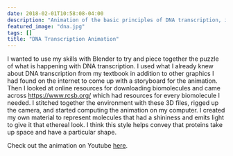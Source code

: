 ```yaml
---
date: 2018-02-01T10:58:08-04:00
description: "Animation of the basic principles of DNA transcription, inspired by other biomolecular animations."
featured_image: "dna.jpg"
tags: []
title: "DNA Transcription Animation"
---
```

I wanted to use my skills with Blender to try and piece together the puzzle of what is happening with DNA transcription. I used what I already knew about DNA transcription from my textbook in addition to other graphics I had found on the internet to come up with a storyboard for the animation. Then I looked at online resources for downloading biomolecules and came across https://www.rcsb.org/ which had resources for every biomolecule I needed. I stitched together the environment with these 3D files, rigged up the camera, and started computing the animation on my computer. I created my own material to represent molecules that had a shininess and emits light to give it that ethereal look. I think this style helps convey that proteins take up space and have a particular shape. 

Check out the animation on Youtube [here](https://youtu.be/K2ase8VqjPs).
